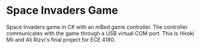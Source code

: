 # Space Invaders Game

Space Invaders game in C# with an mBed game controller. The controller communicates with the game through a USB virtual COM port. This is Hiroki Mii and Ali Rizvi's final project for ECE 4180.

